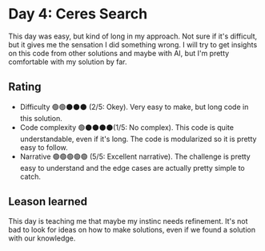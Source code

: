 # Day 4: Ceres Search

This day was easy, but kind of long in my approach. Not sure if it's difficult, but it gives me the sensation I did something wrong. I will try to get insights on this code from other solutions and maybe with AI, but I'm pretty comfortable with my solution by far.

## Rating
- Difficulty 🟢🟢⚫️⚫️⚫️ (2/5: Okey). Very easy to make, but long code in this solution.
- Code complexity 🟢⚫️⚫️⚫️⚫️(1/5: No complex). This code is quite understandable, even if it's long. The code is modularized so it is pretty easy to follow.
- Narrative 🟢🟢🟢🟢🟢 (5/5: Excellent narrative). The challenge is pretty easy to understand and the edge cases are actually pretty simple to catch.

## Leason learned
This day is teaching me that maybe my instinc needs refinement. It's not bad to look for ideas on how to make solutions, even if we found a solution with our knowledge.